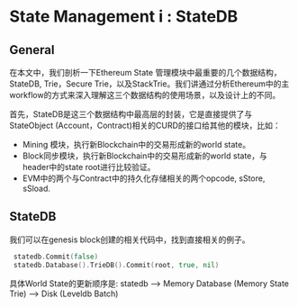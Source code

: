 # State Management i : StateDB

## General

在本文中，我们剖析一下Ethereum State 管理模块中最重要的几个数据结构，StateDB, Trie，Secure Trie，以及StackTrie。我们讲通过分析Ethereum中的主workflow的方式来深入理解这三个数据结构的使用场景，以及设计上的不同。

首先，StateDB是这三个数据结构中最高层的封装，它是直接提供了与StateObject (Account，Contract)相关的CURD的接口给其他的模块，比如：

- Mining 模块，执行新Blockchain中的交易形成新的world state。
- Block同步模块，执行新Blockchain中的交易形成新的world state，与header中的state root进行比较验证。
- EVM中的两个与Contract中的持久化存储相关的两个opcode, sStore, sSload.

## StateDB

我们可以在genesis block创建的相关代码中，找到直接相关的例子。

```go
 statedb.Commit(false)
 statedb.Database().TrieDB().Commit(root, true, nil)
```

具体World State的更新顺序是: statedb --> Memory Database (Memory State Trie) --> Disk (Leveldb Batch)